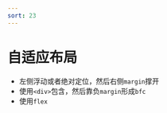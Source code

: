 ```yaml
---
sort: 23
---
```


# 自适应布局

- 左侧浮动或者绝对定位，然后右侧`margin`撑开
- 使用`<div>`包含，然后靠负`margin`形成`bfc`
- 使用`flex`
